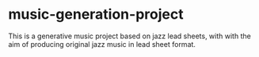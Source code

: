 # music-generation-project

This is a generative music project based on jazz lead sheets, with
with the aim of producing original jazz music in lead sheet format.